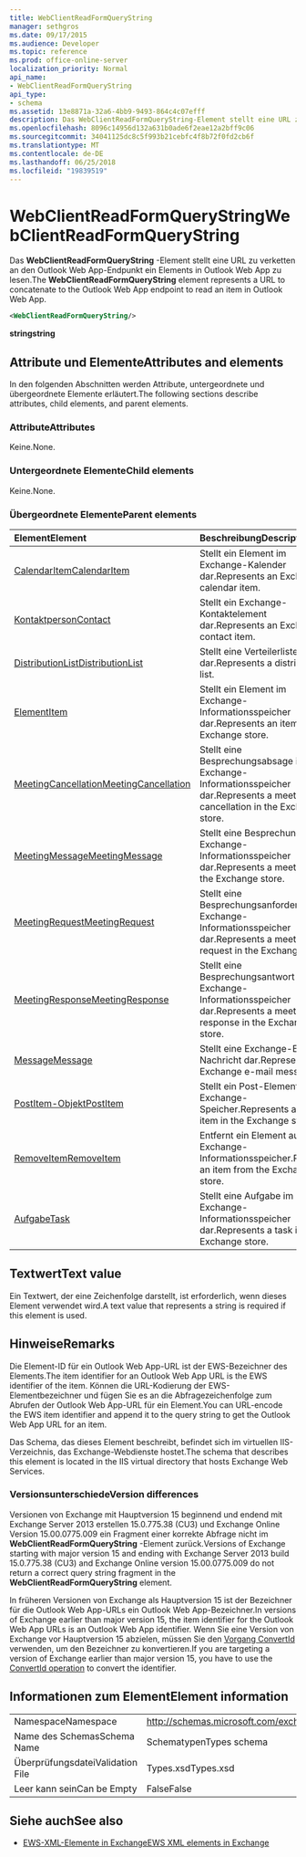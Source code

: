 ```yaml
---
title: WebClientReadFormQueryString
manager: sethgros
ms.date: 09/17/2015
ms.audience: Developer
ms.topic: reference
ms.prod: office-online-server
localization_priority: Normal
api_name:
- WebClientReadFormQueryString
api_type:
- schema
ms.assetid: 13e8871a-32a6-4bb9-9493-864c4c07efff
description: Das WebClientReadFormQueryString-Element stellt eine URL zu verketten an den Outlook Web App-Endpunkt ein Elements in Outlook Web App zu lesen.
ms.openlocfilehash: 8096c14956d132a631b0ade6f2eae12a2bff9c06
ms.sourcegitcommit: 34041125dc8c5f993b21cebfc4f8b72f0fd2cb6f
ms.translationtype: MT
ms.contentlocale: de-DE
ms.lasthandoff: 06/25/2018
ms.locfileid: "19839519"
---
```

# <a name="webclientreadformquerystring"></a><span data-ttu-id="b8ab2-103">WebClientReadFormQueryString</span><span class="sxs-lookup"><span data-stu-id="b8ab2-103">WebClientReadFormQueryString</span></span>

<span data-ttu-id="b8ab2-104">Das **WebClientReadFormQueryString** -Element stellt eine URL zu verketten an den Outlook Web App-Endpunkt ein Elements in Outlook Web App zu lesen.</span><span class="sxs-lookup"><span data-stu-id="b8ab2-104">The **WebClientReadFormQueryString** element represents a URL to concatenate to the Outlook Web App endpoint to read an item in Outlook Web App.</span></span> 
  
```XML
<WebClientReadFormQueryString/>
```

 <span data-ttu-id="b8ab2-105">**string**</span><span class="sxs-lookup"><span data-stu-id="b8ab2-105">**string**</span></span>
## <a name="attributes-and-elements"></a><span data-ttu-id="b8ab2-106">Attribute und Elemente</span><span class="sxs-lookup"><span data-stu-id="b8ab2-106">Attributes and elements</span></span>

<span data-ttu-id="b8ab2-107">In den folgenden Abschnitten werden Attribute, untergeordnete und übergeordnete Elemente erläutert.</span><span class="sxs-lookup"><span data-stu-id="b8ab2-107">The following sections describe attributes, child elements, and parent elements.</span></span>
  
### <a name="attributes"></a><span data-ttu-id="b8ab2-108">Attribute</span><span class="sxs-lookup"><span data-stu-id="b8ab2-108">Attributes</span></span>

<span data-ttu-id="b8ab2-109">Keine.</span><span class="sxs-lookup"><span data-stu-id="b8ab2-109">None.</span></span>
  
### <a name="child-elements"></a><span data-ttu-id="b8ab2-110">Untergeordnete Elemente</span><span class="sxs-lookup"><span data-stu-id="b8ab2-110">Child elements</span></span>

<span data-ttu-id="b8ab2-111">Keine.</span><span class="sxs-lookup"><span data-stu-id="b8ab2-111">None.</span></span>
  
### <a name="parent-elements"></a><span data-ttu-id="b8ab2-112">Übergeordnete Elemente</span><span class="sxs-lookup"><span data-stu-id="b8ab2-112">Parent elements</span></span>

|<span data-ttu-id="b8ab2-113">**Element**</span><span class="sxs-lookup"><span data-stu-id="b8ab2-113">**Element**</span></span>|<span data-ttu-id="b8ab2-114">**Beschreibung**</span><span class="sxs-lookup"><span data-stu-id="b8ab2-114">**Description**</span></span>|
|:-----|:-----|
|[<span data-ttu-id="b8ab2-115">CalendarItem</span><span class="sxs-lookup"><span data-stu-id="b8ab2-115">CalendarItem</span></span>](calendaritem.md) <br/> |<span data-ttu-id="b8ab2-116">Stellt ein Element im Exchange-Kalender dar.</span><span class="sxs-lookup"><span data-stu-id="b8ab2-116">Represents an Exchange calendar item.</span></span>  <br/> |
|[<span data-ttu-id="b8ab2-117">Kontaktperson</span><span class="sxs-lookup"><span data-stu-id="b8ab2-117">Contact</span></span>](contact.md) <br/> |<span data-ttu-id="b8ab2-118">Stellt ein Exchange-Kontaktelement dar.</span><span class="sxs-lookup"><span data-stu-id="b8ab2-118">Represents an Exchange contact item.</span></span>  <br/> |
|[<span data-ttu-id="b8ab2-119">DistributionList</span><span class="sxs-lookup"><span data-stu-id="b8ab2-119">DistributionList</span></span>](distributionlist.md) <br/> |<span data-ttu-id="b8ab2-120">Stellt eine Verteilerliste dar.</span><span class="sxs-lookup"><span data-stu-id="b8ab2-120">Represents a distribution list.</span></span>  <br/> |
|[<span data-ttu-id="b8ab2-121">Element</span><span class="sxs-lookup"><span data-stu-id="b8ab2-121">Item</span></span>](item.md) <br/> |<span data-ttu-id="b8ab2-122">Stellt ein Element im Exchange-Informationsspeicher dar.</span><span class="sxs-lookup"><span data-stu-id="b8ab2-122">Represents an item in the Exchange store.</span></span>  <br/> |
|[<span data-ttu-id="b8ab2-123">MeetingCancellation</span><span class="sxs-lookup"><span data-stu-id="b8ab2-123">MeetingCancellation</span></span>](meetingcancellation.md) <br/> |<span data-ttu-id="b8ab2-124">Stellt eine Besprechungsabsage im Exchange-Informationsspeicher dar.</span><span class="sxs-lookup"><span data-stu-id="b8ab2-124">Represents a meeting cancellation in the Exchange store.</span></span>  <br/> |
|[<span data-ttu-id="b8ab2-125">MeetingMessage</span><span class="sxs-lookup"><span data-stu-id="b8ab2-125">MeetingMessage</span></span>](meetingmessage.md) <br/> |<span data-ttu-id="b8ab2-126">Stellt eine Besprechung im Exchange-Informationsspeicher dar.</span><span class="sxs-lookup"><span data-stu-id="b8ab2-126">Represents a meeting in the Exchange store.</span></span>  <br/> |
|[<span data-ttu-id="b8ab2-127">MeetingRequest</span><span class="sxs-lookup"><span data-stu-id="b8ab2-127">MeetingRequest</span></span>](meetingrequest.md) <br/> |<span data-ttu-id="b8ab2-128">Stellt eine Besprechungsanforderung im Exchange-Informationsspeicher dar.</span><span class="sxs-lookup"><span data-stu-id="b8ab2-128">Represents a meeting request in the Exchange store.</span></span>  <br/> |
|[<span data-ttu-id="b8ab2-129">MeetingResponse</span><span class="sxs-lookup"><span data-stu-id="b8ab2-129">MeetingResponse</span></span>](meetingresponse.md) <br/> |<span data-ttu-id="b8ab2-130">Stellt eine Besprechungsantwort im Exchange-Informationsspeicher dar.</span><span class="sxs-lookup"><span data-stu-id="b8ab2-130">Represents a meeting response in the Exchange store.</span></span>  <br/> |
|[<span data-ttu-id="b8ab2-131">Message</span><span class="sxs-lookup"><span data-stu-id="b8ab2-131">Message</span></span>](message-ex15websvcsotherref.md) <br/> |<span data-ttu-id="b8ab2-132">Stellt eine Exchange-E-Mail-Nachricht dar.</span><span class="sxs-lookup"><span data-stu-id="b8ab2-132">Represents an Exchange e-mail message.</span></span>  <br/> |
|[<span data-ttu-id="b8ab2-133">PostItem-Objekt</span><span class="sxs-lookup"><span data-stu-id="b8ab2-133">PostItem</span></span>](postitem.md) <br/> |<span data-ttu-id="b8ab2-134">Stellt ein Post-Element im Exchange-Speicher.</span><span class="sxs-lookup"><span data-stu-id="b8ab2-134">Represents a post item in the Exchange store.</span></span>  <br/> |
|[<span data-ttu-id="b8ab2-135">RemoveItem</span><span class="sxs-lookup"><span data-stu-id="b8ab2-135">RemoveItem</span></span>](removeitem.md) <br/> |<span data-ttu-id="b8ab2-136">Entfernt ein Element aus dem Exchange-Informationsspeicher.</span><span class="sxs-lookup"><span data-stu-id="b8ab2-136">Removes an item from the Exchange store.</span></span>  <br/> |
|[<span data-ttu-id="b8ab2-137">Aufgabe</span><span class="sxs-lookup"><span data-stu-id="b8ab2-137">Task</span></span>](task.md) <br/> |<span data-ttu-id="b8ab2-138">Stellt eine Aufgabe im Exchange-Informationsspeicher dar.</span><span class="sxs-lookup"><span data-stu-id="b8ab2-138">Represents a task in the Exchange store.</span></span>  <br/> |
   
## <a name="text-value"></a><span data-ttu-id="b8ab2-139">Textwert</span><span class="sxs-lookup"><span data-stu-id="b8ab2-139">Text value</span></span>

<span data-ttu-id="b8ab2-140">Ein Textwert, der eine Zeichenfolge darstellt, ist erforderlich, wenn dieses Element verwendet wird.</span><span class="sxs-lookup"><span data-stu-id="b8ab2-140">A text value that represents a string is required if this element is used.</span></span>
  
## <a name="remarks"></a><span data-ttu-id="b8ab2-141">Hinweise</span><span class="sxs-lookup"><span data-stu-id="b8ab2-141">Remarks</span></span>

<span data-ttu-id="b8ab2-142">Die Element-ID für ein Outlook Web App-URL ist der EWS-Bezeichner des Elements.</span><span class="sxs-lookup"><span data-stu-id="b8ab2-142">The item identifier for an Outlook Web App URL is the EWS identifier of the item.</span></span> <span data-ttu-id="b8ab2-143">Können die URL-Kodierung der EWS-Elementbezeichner und fügen Sie es an die Abfragezeichenfolge zum Abrufen der Outlook Web App-URL für ein Element.</span><span class="sxs-lookup"><span data-stu-id="b8ab2-143">You can URL-encode the EWS item identifier and append it to the query string to get the Outlook Web App URL for an item.</span></span>
  
<span data-ttu-id="b8ab2-144">Das Schema, das dieses Element beschreibt, befindet sich im virtuellen IIS-Verzeichnis, das Exchange-Webdienste hostet.</span><span class="sxs-lookup"><span data-stu-id="b8ab2-144">The schema that describes this element is located in the IIS virtual directory that hosts Exchange Web Services.</span></span>
  
### <a name="version-differences"></a><span data-ttu-id="b8ab2-145">Versionsunterschiede</span><span class="sxs-lookup"><span data-stu-id="b8ab2-145">Version differences</span></span>

<span data-ttu-id="b8ab2-146">Versionen von Exchange mit Hauptversion 15 beginnend und endend mit Exchange Server 2013 erstellen 15.0.775.38 (CU3) und Exchange Online Version 15.00.0775.009 ein Fragment einer korrekte Abfrage nicht im **WebClientReadFormQueryString** -Element zurück.</span><span class="sxs-lookup"><span data-stu-id="b8ab2-146">Versions of Exchange starting with major version 15 and ending with Exchange Server 2013 build 15.0.775.38 (CU3) and Exchange Online version 15.00.0775.009 do not return a correct query string fragment in the **WebClientReadFormQueryString** element.</span></span> 
  
<span data-ttu-id="b8ab2-147">In früheren Versionen von Exchange als Hauptversion 15 ist der Bezeichner für die Outlook Web App-URLs ein Outlook Web App-Bezeichner.</span><span class="sxs-lookup"><span data-stu-id="b8ab2-147">In versions of Exchange earlier than major version 15, the item identifier for the Outlook Web App URLs is an Outlook Web App identifier.</span></span> <span data-ttu-id="b8ab2-148">Wenn Sie eine Version von Exchange vor Hauptversion 15 abzielen, müssen Sie den [Vorgang ConvertId](convertid-operation.md) verwenden, um den Bezeichner zu konvertieren.</span><span class="sxs-lookup"><span data-stu-id="b8ab2-148">If you are targeting a version of Exchange earlier than major version 15, you have to use the [ConvertId operation](convertid-operation.md) to convert the identifier.</span></span> 
  
## <a name="element-information"></a><span data-ttu-id="b8ab2-149">Informationen zum Element</span><span class="sxs-lookup"><span data-stu-id="b8ab2-149">Element information</span></span>

|||
|:-----|:-----|
|<span data-ttu-id="b8ab2-150">Namespace</span><span class="sxs-lookup"><span data-stu-id="b8ab2-150">Namespace</span></span>  <br/> |http://schemas.microsoft.com/exchange/services/2006/types  <br/> |
|<span data-ttu-id="b8ab2-151">Name des Schemas</span><span class="sxs-lookup"><span data-stu-id="b8ab2-151">Schema Name</span></span>  <br/> |<span data-ttu-id="b8ab2-152">Schematypen</span><span class="sxs-lookup"><span data-stu-id="b8ab2-152">Types schema</span></span>  <br/> |
|<span data-ttu-id="b8ab2-153">Überprüfungsdatei</span><span class="sxs-lookup"><span data-stu-id="b8ab2-153">Validation File</span></span>  <br/> |<span data-ttu-id="b8ab2-154">Types.xsd</span><span class="sxs-lookup"><span data-stu-id="b8ab2-154">Types.xsd</span></span>  <br/> |
|<span data-ttu-id="b8ab2-155">Leer kann sein</span><span class="sxs-lookup"><span data-stu-id="b8ab2-155">Can be Empty</span></span>  <br/> |<span data-ttu-id="b8ab2-156">False</span><span class="sxs-lookup"><span data-stu-id="b8ab2-156">False</span></span>  <br/> |
   
## <a name="see-also"></a><span data-ttu-id="b8ab2-157">Siehe auch</span><span class="sxs-lookup"><span data-stu-id="b8ab2-157">See also</span></span>



- [<span data-ttu-id="b8ab2-158">EWS-XML-Elemente in Exchange</span><span class="sxs-lookup"><span data-stu-id="b8ab2-158">EWS XML elements in Exchange</span></span>](ews-xml-elements-in-exchange.md)

